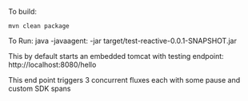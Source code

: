To build:
```
mvn clean package
```

To Run:
java -javaagent:<agent location> -jar target/test-reactive-0.0.1-SNAPSHOT.jar

This by default starts an embedded tomcat with testing endpoint:
http://localhost:8080/hello

This end point triggers 3 concurrent fluxes each with some pause and custom SDK spans

